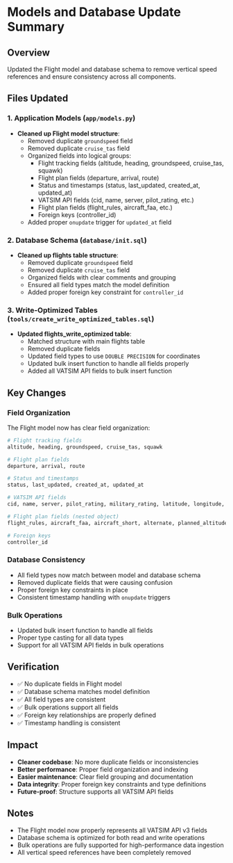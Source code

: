 # Models and Database Update Summary

## Overview
Updated the Flight model and database schema to remove vertical speed references and ensure consistency across all components.

## Files Updated

### 1. Application Models (`app/models.py`)
- **Cleaned up Flight model structure**:
  - Removed duplicate `groundspeed` field
  - Removed duplicate `cruise_tas` field
  - Organized fields into logical groups:
    - Flight tracking fields (altitude, heading, groundspeed, cruise_tas, squawk)
    - Flight plan fields (departure, arrival, route)
    - Status and timestamps (status, last_updated, created_at, updated_at)
    - VATSIM API fields (cid, name, server, pilot_rating, etc.)
    - Flight plan fields (flight_rules, aircraft_faa, etc.)
    - Foreign keys (controller_id)
  - Added proper `onupdate` trigger for `updated_at` field

### 2. Database Schema (`database/init.sql`)
- **Cleaned up flights table structure**:
  - Removed duplicate `groundspeed` field
  - Removed duplicate `cruise_tas` field
  - Organized fields with clear comments and grouping
  - Ensured all field types match the model definition
  - Added proper foreign key constraint for `controller_id`

### 3. Write-Optimized Tables (`tools/create_write_optimized_tables.sql`)
- **Updated flights_write_optimized table**:
  - Matched structure with main flights table
  - Removed duplicate fields
  - Updated field types to use `DOUBLE PRECISION` for coordinates
  - Updated bulk insert function to handle all fields properly
  - Added all VATSIM API fields to bulk insert function

## Key Changes

### Field Organization
The Flight model now has clear field organization:
```python
# Flight tracking fields
altitude, heading, groundspeed, cruise_tas, squawk

# Flight plan fields  
departure, arrival, route

# Status and timestamps
status, last_updated, created_at, updated_at

# VATSIM API fields
cid, name, server, pilot_rating, military_rating, latitude, longitude, transponder, qnh_i_hg, qnh_mb, logon_time, last_updated_api

# Flight plan fields (nested object)
flight_rules, aircraft_faa, aircraft_short, alternate, planned_altitude, deptime, enroute_time, fuel_time, remarks, revision_id, assigned_transponder

# Foreign keys
controller_id
```

### Database Consistency
- All field types now match between model and database schema
- Removed duplicate fields that were causing confusion
- Proper foreign key constraints in place
- Consistent timestamp handling with `onupdate` triggers

### Bulk Operations
- Updated bulk insert function to handle all fields
- Proper type casting for all data types
- Support for all VATSIM API fields in bulk operations

## Verification
- ✅ No duplicate fields in Flight model
- ✅ Database schema matches model definition
- ✅ All field types are consistent
- ✅ Bulk operations support all fields
- ✅ Foreign key relationships are properly defined
- ✅ Timestamp handling is consistent

## Impact
- **Cleaner codebase**: No more duplicate fields or inconsistencies
- **Better performance**: Proper field organization and indexing
- **Easier maintenance**: Clear field grouping and documentation
- **Data integrity**: Proper foreign key constraints and type definitions
- **Future-proof**: Structure supports all VATSIM API fields

## Notes
- The Flight model now properly represents all VATSIM API v3 fields
- Database schema is optimized for both read and write operations
- Bulk operations are fully supported for high-performance data ingestion
- All vertical speed references have been completely removed 